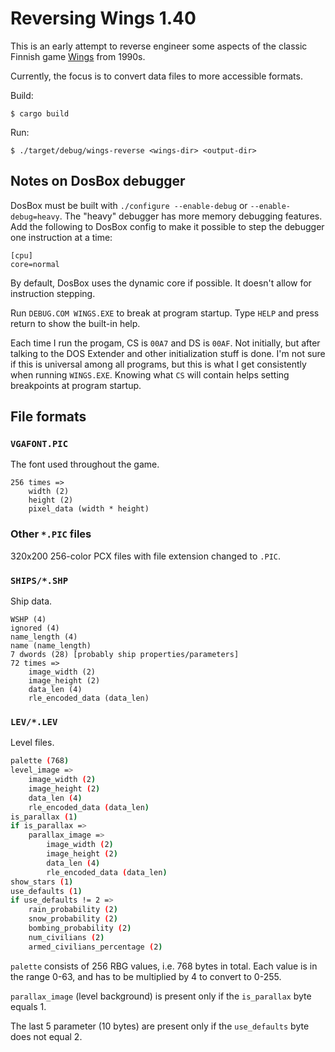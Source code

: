 # Reversing Wings 1.40

This is an early attempt to reverse engineer some aspects of the classic Finnish
game [Wings](http://mvirpioj.mbnet.fi/wings/index.html) from 1990s.

Currently, the focus is to convert data files to more accessible formats.

Build:

```
$ cargo build
```

Run:

```
$ ./target/debug/wings-reverse <wings-dir> <output-dir>
```


## Notes on DosBox debugger

DosBox must be built with `./configure --enable-debug` or `--enable-debug=heavy`.
The "heavy" debugger has more memory debugging features.
Add the following to DosBox config to make it possible to step the debugger one
instruction at a time:

```
[cpu]
core=normal
```

By default, DosBox uses the dynamic core if possible.
It doesn't allow for instruction stepping.

Run `DEBUG.COM WINGS.EXE` to break at program startup.
Type `HELP` and press return to show the built-in help.

Each time I run the progam, CS is `00A7` and DS is `00AF`.
Not initially, but after talking to the DOS Extender and other initialization
stuff is done.
I'm not sure if this is universal among all programs, but this is what I get
consistently when running `WINGS.EXE`.
Knowing what `CS` will contain helps setting breakpoints at program startup.


## File formats

### `VGAFONT.PIC`

The font used throughout the game.

```
256 times =>
    width (2)
    height (2)
    pixel_data (width * height)
```

### Other `*.PIC` files

320x200 256-color PCX files with file extension changed to `.PIC`.

### `SHIPS/*.SHP`

Ship data.

```
WSHP (4)
ignored (4)
name_length (4)
name (name_length)
7 dwords (28) [probably ship properties/parameters]
72 times =>
    image_width (2)
    image_height (2)
    data_len (4)
    rle_encoded_data (data_len)
```

### `LEV/*.LEV`

Level files.

``` sh
palette (768)
level_image =>
    image_width (2)
    image_height (2)
    data_len (4)
    rle_encoded_data (data_len)
is_parallax (1)
if is_parallax =>
    parallax_image =>
        image_width (2)
        image_height (2)
        data_len (4)
        rle_encoded_data (data_len)
show_stars (1)
use_defaults (1)
if use_defaults != 2 =>
    rain_probability (2)
    snow_probability (2)
    bombing_probability (2)
    num_civilians (2)
    armed_civilians_percentage (2)
```

`palette` consists of 256 RBG values, i.e. 768 bytes in total. Each value is
in the range 0-63, and has to be multiplied by 4 to convert to 0-255.

`parallax_image` (level background) is present only if the `is_parallax` byte equals 1.

The last 5 parameter (10 bytes) are present only if the `use_defaults` byte does not equal 2.

